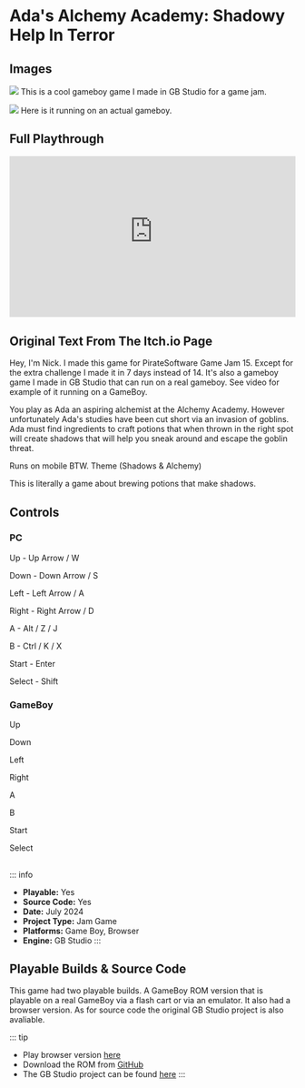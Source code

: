 # Ada's Alchemy Academy: Shadowy Help In Terror

## Images

![](images/ada.gif)
This is a cool gameboy game I made in GB Studio for a game jam.

![](images/gameboy.gif)
Here is it running on an actual gameboy.

## Full Playthrough

<div style="position: relative; padding-bottom: 56.25%; height: 0; overflow: hidden; margin: 1rem 0;">
  <iframe 
    style="position: absolute; top: 0; left: 0; width: 100%; height: 100%; border: none;"
    src="https://www.youtube-nocookie.com/embed/i_eLPV0bfgU "
    allowfullscreen>
  </iframe>
</div>

## Original Text From The Itch.io Page 

Hey, I'm Nick. I made this game for PirateSoftware Game Jam 15. Except for the extra challenge I made it in 7 days instead of 14. It's also a gameboy game I made in GB Studio that can run on a real gameboy. See video for example of it running on a GameBoy.

You play as Ada an aspiring alchemist at the Alchemy Academy. However unfortunately Ada's studies have been cut short via an invasion of goblins. Ada must find ingredients to craft potions that when thrown in the right spot will create shadows that will help you sneak around and escape the goblin threat.

Runs on mobile BTW.
Theme (Shadows & Alchemy)

This is literally a game about brewing potions that make shadows.

## Controls

### PC

Up - Up Arrow / W

Down - Down Arrow / S

Left - Left Arrow / A

Right - Right Arrow / D

A - Alt / Z / J

B - Ctrl / K / X

Start - Enter

Select - Shift


### GameBoy

Up 

Down 

Left 

Right 

A

B

Start

Select 

## 

::: info
- **Playable:** Yes 
- **Source Code:** Yes
- **Date:** July 2024
- **Project Type:** Jam Game
- **Platforms:** Game Boy, Browser
- **Engine:**  GB Studio
:::

## Playable Builds & Source Code

This game had two playable builds. A GameBoy ROM version that is playable on a real GameBoy via a flash cart or via an emulator. It also had a browser version. As for source code the original GB Studio project is also avaliable.

::: tip
- Play browser version [here](./play_ada.md)
- Download the ROM from [GitHub](https://github.com/OwlfaceGames/owlface_archive/releases)
- The GB Studio project can be found [here](https://github.com/OwlfaceGames/owlface_archive/tree/master/source_code/adas_alchemy_academy_shadowy_help_in_terror)
:::
